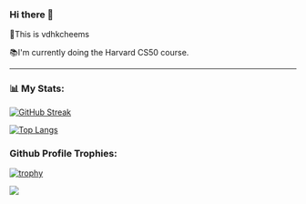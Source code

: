 ### Hi there 👋

👦This is vdhkcheems

📚I'm currently doing the Harvard CS50 course.

---

### 📊 My Stats:
[![GitHub Streak](http://github-readme-streak-stats.herokuapp.com?user=vdhkcheems&theme=dark&background=000000)](https://git.io/streak-stats)

[![Top Langs](https://github-readme-stats.vercel.app/api/top-langs/?username=vdhkcheems&layout=compact&theme=vision-friendly-dark)](https://github.com/anuraghazra/github-readme-stats)

### Github Profile Trophies:
[![trophy](https://github-profile-trophy.vercel.app/vdhkcheems=ryo-ma)](https://github.com/ryo-ma/github-profile-trophy)

![](https://raw.githubusercontent.com/vdhkcheems/github-stats/master/generated/overview.svg#gh-dark-mode-only)
<!--
**vdhkcheems/vdhkcheems** is a ✨ _special_ ✨ repository because its `README.md` (this file) appears on your GitHub profile.

Here are some ideas to get you started:

- 🔭 I’m currently working on ...
- 🌱 I’m currently learning ... 
- 👯 I’m looking to collaborate on ...
- 🤔 I’m looking for help with ...
- 💬 Ask me about ...
- 📫 How to reach me: ...
- 😄 Pronouns: ...
- ⚡ Fun fact: ...
-->
